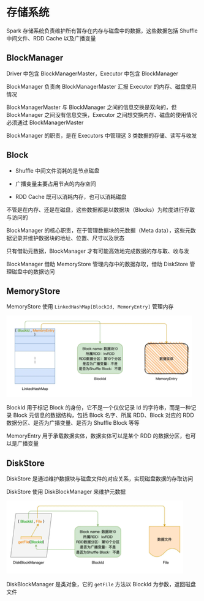 # 存储系统

Spark 存储系统负责维护所有暂存在内存与磁盘中的数据，这些数据包括 Shuffle 中间文件、RDD Cache 以及广播变量

## BlockManager

Driver 中包含 BlockManagerMaster，Executor 中包含 BlockManager

BlockManager 负责向 BlockManagerMaster 汇报 Executor 的内存、磁盘使用情况

BlockManagerMaster 与 BlockManager 之间的信息交换是双向的，但 BlockManager 之间没有信息交换，Executor 之间想交换内存、磁盘的使用情况必须通过 BlockManagerMaster

BlockManager 的职责，是在 Executors 中管理这 3 类数据的存储、读写与收发

## Block

- Shuffle 中间文件消耗的是节点磁盘

- 广播变量主要占用节点的内存空间

- RDD Cache 既可以消耗内存，也可以消耗磁盘

不管是在内存、还是在磁盘，这些数据都是以数据块（Blocks）为粒度进行存取与访问的

BlockManager 的核心职责，在于管理数据块的元数据（Meta data），这些元数据记录并维护数据块的地址、位置、尺寸以及状态

只有借助元数据，BlockManager 才有可能高效地完成数据的存与取、收与发

BlockManager 借助 MemoryStore 管理内存中的数据存取，借助 DiskStore 管理磁盘中的数据访问

## MemoryStore

MemoryStore 使用 `LinkedHashMap[BlockId, MemoryEntry]` 管理内存

![01](存储系统.assets/01.png)

BlockId 用于标记 Block 的身份，它不是一个仅仅记录 Id 的字符串，而是一种记录 Block 元信息的数据结构，包括 Block 名字、所属 RDD、Block 对应的 RDD 数据分区、是否为广播变量、是否为 Shuffle Block 等等

MemoryEntry 用于承载数据实体，数据实体可以是某个 RDD 的数据分区，也可以是广播变量

## DiskStore

DiskStore 是通过维护数据块与磁盘文件的对应关系，实现磁盘数据的存取访问

DiskStore 使用 DiskBlockManager 来维护元数据

![02](存储系统.assets/02.png)

DiskBlockManager 是类对象，它的 `getFile` 方法以 BlockId 为参数，返回磁盘文件